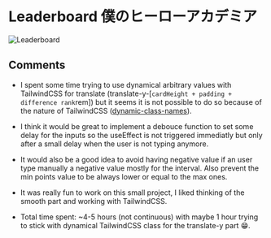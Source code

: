 # Leaderboard 僕のヒーローアカデミア

![Leaderboard](https://github.com/johntcha/quollio-frontend-assignment-leaderboard/blob/main/public/images/leaderboard.png)

## Comments

- I spent some time trying to use dynamical arbitrary values with TailwindCSS for translate (translate-y-[`cardHeight + padding + difference rank`rem]) but it seems it is not possible to do so because of the nature of TailwindCSS ([dynamic-class-names](https://tailwindcss.com/docs/content-configuration#dynamic-class-names)).

- I think it would be great to implement a debouce function to set some delay for the inputs so the useEffect is not triggered immediatly but only after a small delay when the user is not typing anymore.

- It would also be a good idea to avoid having negative value if an user type manually a negative value mostly for the interval. Also prevent the min points value to be always lower or equal to the max ones.

- It was really fun to work on this small project, I liked thinking of the smooth part and working with TailwindCSS.

- Total time spent: ~4-5 hours (not continuous) with maybe 1 hour trying to stick with dynamical TailwindCSS class for the translate-y part :grin:.
